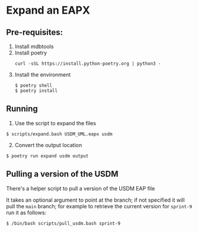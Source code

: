 # Expand an EAPX

## Pre-requisites:
1. Install mdbtools
1. Install poetry
    ```shell
    curl -sSL https://install.python-poetry.org | python3 -
    ```
1. Install the environment
    ```shell
    $ poetry shell
    $ poetry install
    ```

## Running
1. Use the script to expand the files
```shell
$ scripts/expand.bash USDM_UML.eapx usdm
```
2. Convert the output location 
```
$ poetry run expand usdm output
``` 

## Pulling a version of the USDM

There's a helper script to pull a version of the USDM EAP file

It takes an optional argument to point at the branch; if not specified it will pull the `main` branch; for example to retrieve the current version for `sprint-9` run it as follows:
```
$ /bin/bash scripts/pull_usdm.bash sprint-9
```

